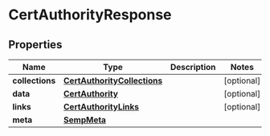 
# CertAuthorityResponse

## Properties
Name | Type | Description | Notes
------------ | ------------- | ------------- | -------------
**collections** | [**CertAuthorityCollections**](CertAuthorityCollections.md) |  |  [optional]
**data** | [**CertAuthority**](CertAuthority.md) |  |  [optional]
**links** | [**CertAuthorityLinks**](CertAuthorityLinks.md) |  |  [optional]
**meta** | [**SempMeta**](SempMeta.md) |  | 



